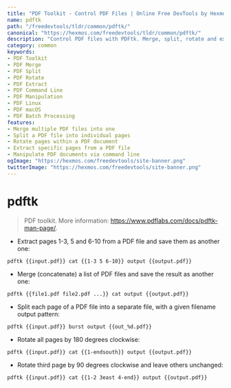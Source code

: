 ```yaml
---
title: "PDF Toolkit - Control PDF Files | Online Free DevTools by Hexmos"
name: pdftk
path: "/freedevtools/tldr/common/pdftk/"
canonical: "https://hexmos.com/freedevtools/tldr/common/pdftk/"
description: "Control PDF files with PDFtk. Merge, split, rotate and extract pages from your PDF documents. Free online tool, no registration required."
category: common
keywords:
- PDF Toolkit
- PDF Merge
- PDF Split
- PDF Rotate
- PDF Extract
- PDF Command Line
- PDF Manipulation
- PDF Linux
- PDF macOS
- PDF Batch Processing
features:
- Merge multiple PDF files into one
- Split a PDF file into individual pages
- Rotate pages within a PDF document
- Extract specific pages from a PDF file
- Manipulate PDF documents via command line
ogImage: "https://hexmos.com/freedevtools/site-banner.png"
twitterImage: "https://hexmos.com/freedevtools/site-banner.png"
---
```


# pdftk

> PDF toolkit.
> More information: <https://www.pdflabs.com/docs/pdftk-man-page/>.

- Extract pages 1-3, 5 and 6-10 from a PDF file and save them as another one:

`pdftk {{input.pdf}} cat {{1-3 5 6-10}} output {{output.pdf}}`

- Merge (concatenate) a list of PDF files and save the result as another one:

`pdftk {{file1.pdf file2.pdf ...}} cat output {{output.pdf}}`

- Split each page of a PDF file into a separate file, with a given filename output pattern:

`pdftk {{input.pdf}} burst output {{out_%d.pdf}}`

- Rotate all pages by 180 degrees clockwise:

`pdftk {{input.pdf}} cat {{1-endsouth}} output {{output.pdf}}`

- Rotate third page by 90 degrees clockwise and leave others unchanged:

`pdftk {{input.pdf}} cat {{1-2 3east 4-end}} output {{output.pdf}}`
